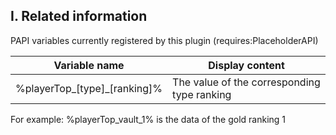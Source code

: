 ## I. Related information

PAPI variables currently registered by this plugin (requires:PlaceholderAPI)

| Variable name                | Display content                             |
|------------------------------|---------------------------------------------|
| %playerTop_[type]_[ranking]% | The value of the corresponding type ranking |

For example: %playerTop_vault_1% is the data of the gold ranking 1
